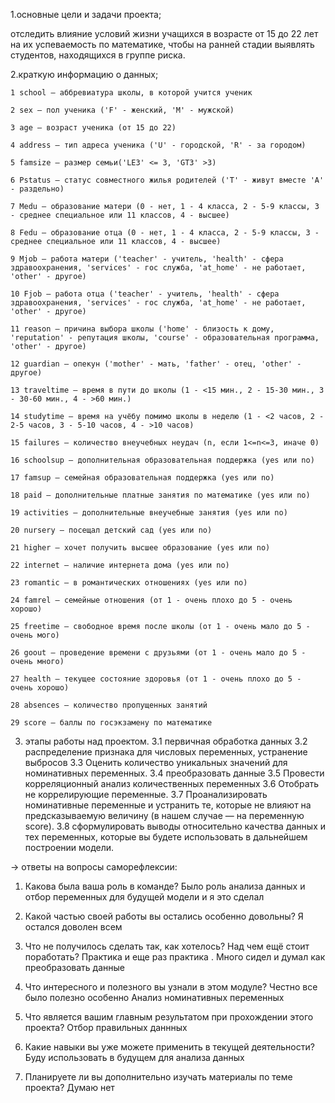 1.основные цели и задачи проекта;

отследить влияние условий жизни учащихся в возрасте от 15 до 22 лет на их успеваемость по математике, чтобы на ранней стадии выявлять студентов, находящихся в группе риска.

2.краткую информацию о данных;

	1 school — аббревиатура школы, в которой учится ученик
	
	2 sex — пол ученика ('F' - женский, 'M' - мужской)
	
	3 age — возраст ученика (от 15 до 22)
	
	4 address — тип адреса ученика ('U' - городской, 'R' - за городом)
	
	5 famsize — размер семьи('LE3' <= 3, 'GT3' >3)
	
	6 Pstatus — статус совместного жилья родителей ('T' - живут вместе 'A' 	- раздельно)
	
	7 Medu — образование матери (0 - нет, 1 - 4 класса, 2 - 5-9 классы, 3 	- среднее специальное или 11 классов, 4 - высшее)
	
	8 Fedu — образование отца (0 - нет, 1 - 4 класса, 2 - 5-9 классы, 3 - 	среднее специальное или 11 классов, 4 - высшее)
	
	9 Mjob — работа матери ('teacher' - учитель, 'health' - сфера 	здравоохранения, 'services' - гос служба, 'at_home' - не работает, 	'other' - другое)
	
	10 Fjob — работа отца ('teacher' - учитель, 'health' - сфера 	здравоохранения, 'services' - гос служба, 'at_home' - не работает, 	'other' - другое)
	
	11 reason — причина выбора школы ('home' - близость к дому, 	'reputation' - репутация школы, 'course' - образовательная программа, 	'other' - другое)
	
	12 guardian — опекун ('mother' - мать, 'father' - отец, 'other' - 	другое)
	
	13 traveltime — время в пути до школы (1 - <15 мин., 2 - 15-30 мин., 3 	- 30-60 мин., 4 - >60 мин.)
	
	14 studytime — время на учёбу помимо школы в неделю (1 - <2 часов, 2 - 	2-5 часов, 3 - 5-10 часов, 4 - >10 часов)
	
	15 failures — количество внеучебных неудач (n, если 1<=n<=3, иначе 0)
	
	16 schoolsup — дополнительная образовательная поддержка (yes или no)
	
	17 famsup — семейная образовательная поддержка (yes или no)
	
	18 paid — дополнительные платные занятия по математике (yes или no)
	
	19 activities — дополнительные внеучебные занятия (yes или no)
	
	20 nursery — посещал детский сад (yes или no)
	
	21 higher — хочет получить высшее образование (yes или no)
	
	22 internet — наличие интернета дома (yes или no)
	
	23 romantic — в романтических отношениях (yes или no)
	
	24 famrel — семейные отношения (от 1 - очень плохо до 5 - очень хорошо)
	
	25 freetime — свободное время после школы (от 1 - очень мало до 5 - 	очень мого)
	
	26 goout — проведение времени с друзьями (от 1 - очень мало до 5 - 	очень много)
	
	27 health — текущее состояние здоровья (от 1 - очень плохо до 5 - 	очень хорошо)
	
	28 absences — количество пропущенных занятий
	
	29 score — баллы по госэкзамену по математике


3. этапы работы над проектом.
 3.1  первичная обработка данных
 3.2  распределение признака для числовых переменных, устранение выбросов
 3.3 Оценить количество уникальных значений для номинативных переменных.
 3.4 преобразовать данные
 3.5 Провеcти корреляционный анализ количественных переменных
 3.6 Отобрать  не коррелирующие переменные.
 3.7 Проанализировать номинативные переменные и устранить те, которые не влияют на предсказываемую величину (в нашем случае — на переменную score).
 3.8 сформулировать выводы относительно качества данных и тех переменных, которые вы будете использовать в дальнейшем построении модели.

→ ответы на вопросы саморефлексии:

1. Какова была ваша роль в команде?
Было роль анализа данных и отбор переменных для будущей модели и я это сделал

2. Какой частью своей работы вы остались особенно довольны?
Я остался доволен всем 

3. Что не получилось сделать так, как хотелось? Над чем ещё стоит поработать?
Практика и еще раз практика . Много сидел и думал как преобразовать данные 

4. Что интересного и полезного вы узнали в этом модуле?
Честно все было полезно особенно Анализ номинативных переменных

5. Что является вашим главным результатом при прохождении этого проекта?
Отбор правильных даннных

6. Какие навыки вы уже можете применить в текущей деятельности?
Буду использовать в будущем для анализа данных 

7. Планируете ли вы дополнительно изучать материалы по теме проекта?
Думаю нет 

